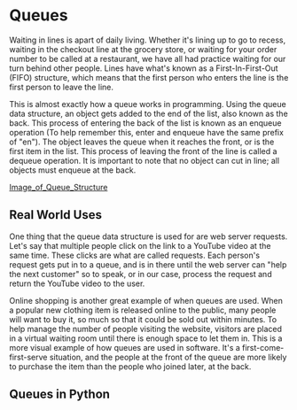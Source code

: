 # Queues

Waiting in lines is apart of daily living. Whether it's lining up to go to recess, waiting in the checkout line at the grocery store, or waiting for your order number to be called at a restaurant, we have all had practice waiting for our turn behind other people. Lines have what's known as a First-In-First-Out (FIFO) structure, which means that the first person who enters the line is the first person to leave the line. 

This is almost exactly how a queue works in programming. Using the queue data structure, an object gets added to the end of the list, also known as the back. This process of entering the back of the list is known as an enqueue operation (To help remember this, enter and enqueue have the same prefix of "en"). The object leaves the queue when it reaches the front, or is the first item in the list. This process of leaving the front of the line is called a dequeue operation. It is important to note that no object can cut in line; all objects must enqueue at the back. 

[Image_of_Queue_Structure](queue_image.png)

## Real World Uses

One thing that the queue data structure is used for are web server requests. Let's say that multiple people click on the link to a YouTube video at the same time. These clicks are what are called requests. Each person's request gets put in to a queue, and is in there until the web server can "help the next customer" so to speak, or in our case, process the request and return the YouTube video to the user.

Online shopping is another great example of when queues are used. When a popular new clothing item is released online to the public, many people will want to buy it, so much so that it could be sold out within minutes. To help manage the number of people visiting the website, visitors are placed in a virtual waiting room until there is enough space to let them in. This is a more visual example of how queues are used in software. It's a first-come-first-serve situation, and the people at the front of the queue are more likely to purchase the item than the people who joined later, at the back. 

## Queues in Python

